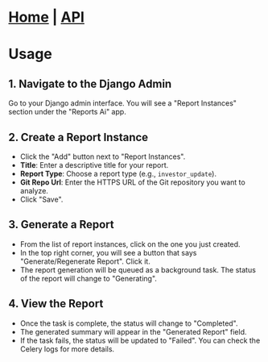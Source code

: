 # [Home](./index.html) | [API](./reports_ai.html)

# Usage

## 1. Navigate to the Django Admin

Go to your Django admin interface. You will see a "Report Instances" section under the "Reports Ai" app.

## 2. Create a Report Instance

-   Click the "Add" button next to "Report Instances".
-   **Title**: Enter a descriptive title for your report.
-   **Report Type**: Choose a report type (e.g., `investor_update`).
-   **Git Repo Url**: Enter the HTTPS URL of the Git repository you want to analyze.
-   Click "Save".

## 3. Generate a Report

-   From the list of report instances, click on the one you just created.
-   In the top right corner, you will see a button that says "Generate/Regenerate Report". Click it.
-   The report generation will be queued as a background task. The status of the report will change to "Generating".

## 4. View the Report

-   Once the task is complete, the status will change to "Completed".
-   The generated summary will appear in the "Generated Report" field.
-   If the task fails, the status will be updated to "Failed". You can check the Celery logs for more details.
